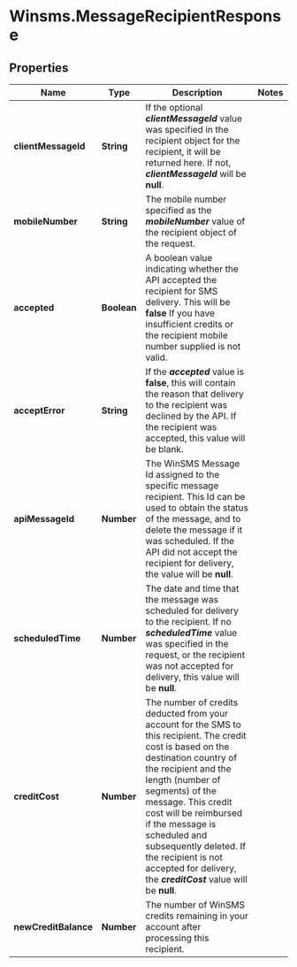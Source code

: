 # Winsms.MessageRecipientResponse

## Properties
Name | Type | Description | Notes
------------ | ------------- | ------------- | -------------
**clientMessageId** | **String** | If the optional ***clientMessageId*** value was specified in the recipient object for the recipient, it will be returned here. If not, ***clientMessageId*** will be **null**.  | 
**mobileNumber** | **String** | The mobile number specified as the ***mobileNumber*** value of the recipient object of the request.  | 
**accepted** | **Boolean** | A boolean value indicating whether the API accepted the recipient for SMS delivery. This will be **false** If you have insufficient credits or the recipient mobile number supplied is not valid.  | 
**acceptError** | **String** | If the ***accepted*** value is **false**, this will contain the reason that delivery to the recipient was declined by the API. If the recipient was accepted, this value will be blank.  | 
**apiMessageId** | **Number** | The WinSMS Message Id assigned to the specific message recipient. This Id can be used to obtain the status of the message, and to delete the message if it was scheduled. If the API did not accept the recipient for delivery, the value will be **null**.  | 
**scheduledTime** | **Number** | The date and time that the message was scheduled for delivery to the recipient.  If no ***scheduledTime*** value was specified in the request, or the recipient was not accepted for delivery, this value will be **null**.  | 
**creditCost** | **Number** | The number of credits deducted from your account for the SMS to this recipient.  The credit cost is based on the destination country of the recipient and the length (number of segments) of the message.  This credit cost will be reimbursed if the message is scheduled and subsequently deleted.  If the recipient is not accepted for delivery, the ***creditCost*** value will be **null**.  | 
**newCreditBalance** | **Number** | The number of WinSMS credits remaining in your account after processing this recipient.  | 


